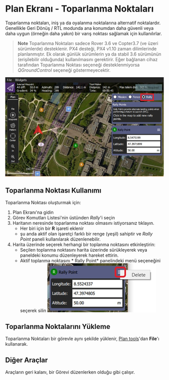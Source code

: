 # Plan Ekranı - Toparlanma Noktaları

Toparlanma noktaları, iniş ya da oyalanma noktalarına alternatif noktalardır. Genellikle Geri Dönüş / RTL modunda ana konumdan daha güvenli veya daha uygun (örneğin daha yakın) bir varış noktası sağlamak için kullanılırlar.

> **Note** Toparlanma Noktaları sadece Rover 3.6 ve Copter3.7 (ve üzeri sürümlerde) desteklenir. PX4 desteği, PX4 v1.10 zaman dilimlerinde planlanmıştır. Ek olarak günlük sürümlerin ya da stabil 3.6 sürümünün (erişilebilir olduğunda) kullanılmasını gerektirir. Eğer bağlanan cihaz tarafından Toparlanma Noktası seçeneği desteklenmiyorsa *QGroundControl* seçeneği göstermeyecektir.

![Toparlanma Noktaları](../../../assets/plan/rally/rally_points_overview.jpg)

## Toparlanma Noktası Kullanımı

Toparlanma Noktası oluşturmak için:

1. Plan Ekranı'na gidin
2. Görev Komutları Listesi'nin üstünden *Rally*'i seçin
3. Haritanın neresinde toparlanma noktası olmasını istiyorsanız tıklayın. 
    - Her biri için bir **R** işareti eklenir
    - şu anda aktif olan işaretçi farklı bir renge (yeşil) sahiptir ve *Rally Point* paneli kullanılarak düzenlenebilir.
4. Harita üzerinde seçerek herhangi bir toplanma noktasını etkinleştirin: 
    - Seçilen toplanma noktasını harita üzerinde sürükleyerek veya paneldeki konumu düzenleyerek hareket ettirin.
    - Aktif toplanma noktasını * Rally Point* panelindeki menü seçeneğini seçerek silin ![Toplanma Noktasını Sil](../../../assets/plan/rally/rally_points_delete.jpg)

## Toparlanma Noktalarını Yükleme

Toparlanma Noktaları bir görevle aynı şekilde yüklenir, [Plan tools](../PlanView/PlanView.md)'dan **File**'ı kullanarak.

## Diğer Araçlar

Araçların geri kalanı, bir Görevi düzenlerken olduğu gibi çalışır.